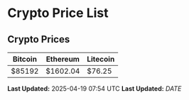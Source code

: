 # Crypto Price List

## Crypto Prices
| Bitcoin | Ethereum | Litecoin |
| ------- | -------- | -------- |
| $85192 | $1602.04 | $76.25 |
**Last Updated:** 2025-04-19 07:54 UTC
**Last Updated:** $DATE$
